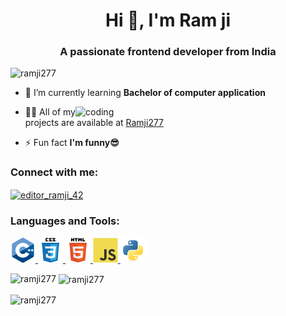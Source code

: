 <h1 align="center">Hi 👋, I'm Ram ji</h1>
<h3 align="center">A passionate frontend developer from India</h3>

<p align="left"> <img src="https://komarev.com/ghpvc/?username=ramji277&label=Profile%20views&color=0e75b6&style=flat" alt="ramji277" /> </p>

- 🌱 I’m currently learning **Bachelor of computer application**

<img align="right" alt="coding" width="400" src="https://user-images.githubusercontent.com/55389276/140866485-8fb1c876-9a8f-4d6a-98dc-08c4981eaf70.gif">

- 👨‍💻 All of my projects are available at [Ramji277](Ramji277)

- ⚡ Fun fact **I'm funny😎**

<h3 align="left">Connect with me:</h3>
<p align="left">
<a href="https://instagram.com/editor_ramji_42" target="blank"><img align="center" src="https://raw.githubusercontent.com/rahuldkjain/github-profile-readme-generator/master/src/images/icons/Social/instagram.svg" alt="editor_ramji_42" height="30" width="40" /></a>
</p>

<h3 align="left">Languages and Tools:</h3>
<p align="left"> <a href="https://www.w3schools.com/cpp/" target="_blank" rel="noreferrer"> <img src="https://raw.githubusercontent.com/devicons/devicon/master/icons/cplusplus/cplusplus-original.svg" alt="cplusplus" width="40" height="40"/> </a> <a href="https://www.w3schools.com/css/" target="_blank" rel="noreferrer"> <img src="https://raw.githubusercontent.com/devicons/devicon/master/icons/css3/css3-original-wordmark.svg" alt="css3" width="40" height="40"/> </a> <a href="https://www.w3.org/html/" target="_blank" rel="noreferrer"> <img src="https://raw.githubusercontent.com/devicons/devicon/master/icons/html5/html5-original-wordmark.svg" alt="html5" width="40" height="40"/> </a> <a href="https://developer.mozilla.org/en-US/docs/Web/JavaScript" target="_blank" rel="noreferrer"> <img src="https://raw.githubusercontent.com/devicons/devicon/master/icons/javascript/javascript-original.svg" alt="javascript" width="40" height="40"/> </a> <a href="https://www.python.org" target="_blank" rel="noreferrer"> <img src="https://raw.githubusercontent.com/devicons/devicon/master/icons/python/python-original.svg" alt="python" width="40" height="40"/> </a> </p>

<p><img align="left" src="https://github-readme-stats.vercel.app/api/top-langs?username=ramji277&show_icons=true&locale=en&layout=compact" alt="ramji277" /></p>

<p>&nbsp;<img align="center" src="https://github-readme-stats.vercel.app/api?username=ramji277&show_icons=true&locale=en" alt="ramji277" /></p>

<p><img align="center" src="https://github-readme-streak-stats.herokuapp.com/?user=ramji277&" alt="ramji277" /></p>
